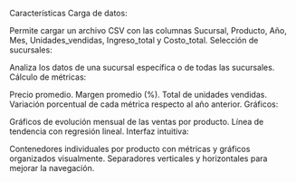 Características
Carga de datos:

Permite cargar un archivo CSV con las columnas Sucursal, Producto, Año, Mes, Unidades_vendidas, Ingreso_total y Costo_total.
Selección de sucursales:

Analiza los datos de una sucursal específica o de todas las sucursales.
Cálculo de métricas:

Precio promedio.
Margen promedio (%).
Total de unidades vendidas.
Variación porcentual de cada métrica respecto al año anterior.
Gráficos:

Gráficos de evolución mensual de las ventas por producto.
Línea de tendencia con regresión lineal.
Interfaz intuitiva:

Contenedores individuales por producto con métricas y gráficos organizados visualmente.
Separadores verticales y horizontales para mejorar la navegación.
